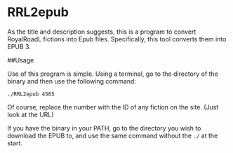 # RRL2epub

As the title and description suggests, this is a program to convert RoyalRoadL fictions into Epub files. Specifically, this tool converts them into EPUB 3.

##Usage

Use of this program is simple. Using a terminal, go to the directory of the binary and then use the following command:

    ./RRL2epub 4565

Of course, replace the number with the ID of any fiction on the site. (Just look at the URL)

If you have the binary in your PATH, go to the directory you wish to download the EPUB to, and use the same command without the `./` at the start.
